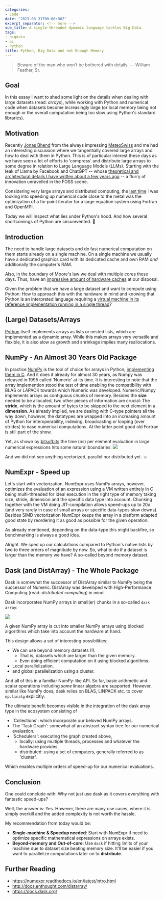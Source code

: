 ```yaml
---
categories:
- Code
date: "2023-08-31T00:00:00Z"
excerpt_separator: <!-- more -->
sub_title: A single-threaded dynamic language tackles Big Data.
tags:
- bigdata
- ai
- Python
title: Python, Big Data and not Enough Memory
---
```


> Beware of the man who won’t be bothered with details.
> — William Feather, Sr.

## Goal

In this essay I want to shed some light on the details when dealing with large datasets (read: *arrays*), while working with Python and numerical code when datasets become increasingly large (or local memory being not enough or the overall computation being too slow using Python's standard libraries).

<!--more-->

## Motivation

Recently [Jonas Bhend](https://scholar.google.com/citations?hl=en&user=kTTI6VAAAAAJ) from the always impressing [MeteoSwiss](https://www.meteoswiss.admin.ch) and me had an interesting discussion where we tangentially covered large arrays and how to deal with them in Python. This is of particular interest these days as we have seen a lot of efforts to 'compress' and distribute large arrays to some degree in relation to Large Language Models (LLMs). Starting with the leak of Llama by Facebook and ChatGPT -- whose [theoretical and architectural details I have written about a few years ago](https://rscircus.github.io/2020/02/22/transformer.html) -- a flurry of innovation unravelled in the FOSS scene.

Considering very large arrays and distributed computing, the [last time](https://github.com/rscircus/fortress) I was looking into speeding up numerical code close to the metal was the optimization of a fix-point iterator for a large equation system using Fortran and OpenMPI.

Today we will inspect what lies under Python's hood. And how several shortcomings of Python are circumvented. 🧐

## Introduction

The need to handle large datasets and do fast numerical computation on them starts already on a single machine. On a single machine we usually have a dedicated graphics card with its dedicated cache and own RAM *and* additionally the computer's RAM.

Also, in the boundary of Moore's law we deal with multiple cores these days. Thus, have an [impressive amount of hardware caches](https://en.wikipedia.org/wiki/File:Hwloc.png) at our disposal.

Given the problem that we have a large dataset and want to compute using Python: How to approach this with the hardware in mind and knowing that Python is an interpreted language requiring a [virtual machine in its reference implementation running in a single thread](https://en.wikipedia.org/wiki/CPython#Design)?

## (Large) Datasets/Arrays

[Python](https://en.wikipedia.org/wiki/CPython) itself implements arrays as lists or nested lists, which are implemented as a dynamic array. While this makes arrays very versatile and flexible, it is also slow as growth and shrinkage implies many reallocations.

## NumPy - An Almost 30 Years Old Package

In practice [NumPy](https://numpy.org/devdocs/index.html) is the tool of choice for arrays in Python, [implementing them in C](https://numpy.org/doc/stable/dev/internals.code-explanations.html#numpy-c-code-explanations). And it does it already for almost 30 years, as Numpy was released in 1995 called 'Numeric' at its time. It is interesting to note that the array implemention stood the test of time enabling the compatibility with BLAS or LAPACK towards which Numeric was developed. Numeric/Numpy implements arrays as contiguous chunks of memory. Besides the **size** needed to be allocated, two other pieces of information are crucial: The **stride**, which is the amount of bytes to be skipped to the next element in a **dimension**. As already implied, we are dealing with C-type pointers all the way down, however, the datatypes are wrapped into an increasing amount of Python for interoperability, indexing, broadcasting or looping (over strides) to ease numerical computations. At the latter point good old Fortran is still part of the show.

Yet, as shown by [bitsofbits](https://www.bitsofbits.com/2014/09/21/numpy-micro-optimization-and-numexpr/) the time (ns) per element evaluation in large numerical expressions hits some natural boundaries:
![](https://www.bitsofbits.com/wp-content/uploads/2014/09/sin_basic.png)

And we did not see anything vectorized, parallel nor distributed yet. ☺️

## NumExpr - Speed up

Let's start with vectorization. NumExpr uses NumPy arrays, however, optimizes the evaluation of an expression using a VM written entirely in C being multi-threaded for ideal execution in the right type of memory taking size, stride, dimension and the specific data type into account. Chunking together with the VM doing JIT-compilation allows speed-ups up to 20x (and very rarely in case of small arrays or specific data-types slow downs). Besides SIMD vectorization NumExpr keeps the array in a platform adapted good state by reordering it as good as possible for the given operation.

As already mentioned, depending on the data-type this might backfire, so benchmarking is always a good idea.

Alright. We sped up our calculations compared to Python's native lists by two to three orders of magnitude by now. So, what to do if a dataset is larger than the memory we have? A so-called beyond memory dataset.

## Dask (and DistArray) - The Whole Package

Dask is somewhat the successor of DistArray similar to NumPy being the successor of Numeric. DistArray was developed with High-Performance Computing (read: _distributed computing_) in mind.

Dask incorporates NumPy arrays in small(er) chunks in a so-called `dask array`:

![](https://docs.dask.org/en/stable/_images/dask-array.svg)

A given NumPy array is cut into smaller NumPy arrays using blocked algorithms which take into account the hardware at hand.

This design allows a set of interesting possibilities:

- We can use beyond memory datasets (!).
	- That is, datasets which are larger than the given memory.
	- Even doing efficient computation on it using blocked algorithms.
- Local parallelization,
- and global parallelization using a cluster.

And all of this in a familiar NumPy-like API. So far, basic arithmetic and scalar operations including *some* linear algebra are supported. However, similar like NumPy does, dask relies on BLAS, LINPACK etc. to cover `np.linalg` explicitly.

The ultimate benefit becomes visible in the integration of the dask array type in the ecosystem consisting of

- 'Collections': which incorporate our beloved NumPy arrays.
-  The 'Task Graph': somewhat of an abstract syntax tree for our numerical evaluation.
- 'Schedulers': executing the graph created above,
	- locally: using multiple threads, processes and whatever the hardware provides,
	- distributed: using a set of computers, generally referred to as 'cluster'.

Which enables multiple orders of speed-up for our numerical evaluations.

## Conclusion

One could conclude with: Why not just use dask as it covers everything with fantastic speed-ups?

Well, the answer is: Yes. However, there are many use cases, where it is simply overkill and the added complexity is not worth the hassle.

My recommendation from today would be:

- **Single-machine & Speedup needed**: Start with NumExpr if need to optimize specific mathematical expressions on arrays exists.
- **Beyond-memory and Out-of-core**: Use `dask` if hitting limits of your machine due to dataset size beating memory size. It'll be easier if you want to parallelize computations later on to **distribute**.

## Further Reading

- https://numexpr.readthedocs.io/en/latest/intro.html
- http://docs.enthought.com/distarray/
- https://docs.dask.org/

